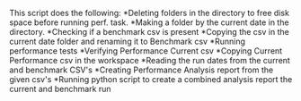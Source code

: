 This script does the following:
*Deleting folders in the directory to free disk space before running perf. task.
*Making a folder by the current date in the directory.
*Checking if a benchmark csv is present
*Copying the csv in the current date folder and renaming it to Benchmark csv
*Running performance tests
*Verifying Performance Current csv
*Copying Current Performance csv in the workspace
*Reading the run dates from the current and benchmark CSV's
*Creating Performance Analysis report from the given csv's
*Running python script to create a combined analysis report the current and benchmark run